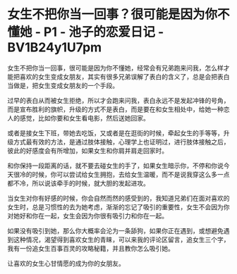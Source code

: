 # 女生不把你当一回事？很可能是因为你不懂她 - P1 - 池子的恋爱日记 - BV1B24y1U7pm

女生不把你当一回事，很可能是因为你不懂她，经常会有兄弟跑来问我，怎么样才能把喜欢的女生变成女朋友，其实有很多兄弟误解了表白的含义了，总是会把表白当做是，把女生变成女朋友的一个手段。

过早的表白从而被女生拒绝，所以才会跑来问我，表白永远不是发起冲锋的号角，而是宣布胜利的旗帜，升级的方式不是表白，而是要在和女生相处中，给她一种恋人的感觉，比如你要和女生看电影，然后送她回家。

或者是接女生下班，带她去吃饭，又或者是在逛街的时候，牵起女生的手等等，升级方式最有效的方法，是通过肢体接触，心理学上也证明过，进行肢体接触之后，彼此的好感度会有所增加，如果女生和你肩并肩走回家时。

和你保持一段距离的话，就不要去碰女生的手了，如果女生暗示你，不停和你说今天很冷的时候，你可以尝试给女生拥抱，去给女生温暖，而不是说我穿这么多一点都不冷，所以说该牵手的时候，就大胆的发起进攻。

当女生对你有好感的时候，你会自然而然的感受到的，我知道兄弟们在面对喜欢的女生时，总是习惯性的去为她考虑，渐渐的忘记了吸引的重要性，女生不会因为你对她好和你在一起，女生会因为你很有吸引力和你在一起。

如果没有吸引到她，那么你大概率会沦为一条舔狗，如果你正在遇到，或想避免遇到这种情况，渴望得到喜欢女生的青睐，可以来我的评论区留言，追女生三个字，我有一份追女生百事百灵的攻略秘籍，并且教你怎么吸引她。

让喜欢的女生心甘情愿的成为你的女朋友。